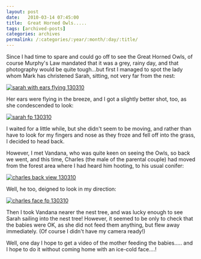 ```yaml
---
layout: post
date:	2010-03-14 07:45:00
title:  Great Horned Owls.....
tags: [archived-posts]
categories: archives
permalink: /:categories/:year/:month/:day/:title/
---
```

Since I had time to spare and could go off to see the Great Horned Owls, of course Murphy's Law mandated that it was a grey, rainy day, and that photography would be quite tough...but first I managed to spot the lady whom Mark has christened  Sarah, sitting, not very far from the nest:


<a href="http://s967.photobucket.com/albums/ae160/pedoral/?action=view&current=IMG_2589.jpg" target="_blank"><img src="http://i967.photobucket.com/albums/ae160/pedoral/IMG_2589.jpg" border="0" alt="sarah with ears flying 130310"></a>


Her ears were flying in the breeze, and I got a slightly better shot, too, as she condescended to look:

<a href="http://s967.photobucket.com/albums/ae160/pedoral/?action=view&current=IMG_2595.jpg" target="_blank"><img src="http://i967.photobucket.com/albums/ae160/pedoral/IMG_2595.jpg" border="0" alt="sarah fp 130310"></a>


I waited for a little while, but she didn't seem to be moving, and rather than have to look for my fingers and nose as they froze and fell off into the grass, I decided to head back. 

However, I met Vandana, who was quite keen on seeing the Owls, so back we went, and this time, Charles (the male of the parental couple) had moved from the forest area where I had heard him hooting, to his usual conifer:

<a href="http://s967.photobucket.com/albums/ae160/pedoral/?action=view&current=IMG_2602.jpg" target="_blank"><img src="http://i967.photobucket.com/albums/ae160/pedoral/IMG_2602.jpg" border="0" alt="charles back view 130310"></a>


Well, he too, deigned to look in my direction:

<a href="http://s967.photobucket.com/albums/ae160/pedoral/?action=view&current=IMG_2603.jpg" target="_blank"><img src="http://i967.photobucket.com/albums/ae160/pedoral/IMG_2603.jpg" border="0" alt="charles face fp 130310"></a>

Then I took Vandana nearer the nest tree, and was lucky enough to see Sarah sailing into the nest tree! However, it seemed to be only to check that the babies were OK, as she did not feed them anything, but flew away immediately. (Of course I didn't have my camera ready!)

Well, one day I hope to get a video of the mother feeding the babies..... and I hope to do it without coming home with an ice-cold face....!
